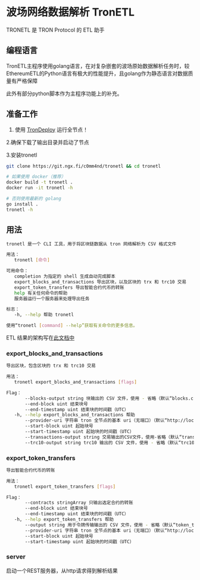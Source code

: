 # 波场网络数据解析 TronETL

TRONETL 是 TRON Protocol 的 ETL 助手

## 编程语言

TronETL主程序使用golang语言，在对复杂嵌套的波场原始数据解析任务时，较EthereumETL的Python语言有极大的性能提升，且golang作为静态语言对数据质量有严格保障

此外有部分python脚本作为主程序功能上的补充。

## 准备工作

1. 使用 [TronDeploy](https://git.ngx.fi/c0mm4nd/trondeploy) 运行全节点！

2.确保下载了输出目录并启动了节点

3.安装tronetl
```bash
git clone https://git.ngx.fi/c0mm4nd/tronetl && cd tronetl

# 如果使用 docker（推荐）
docker build -t tronetl .
docker run -it tronetl -h

# 否则使用最新的 golang
go install .
tronetl -h
```

## 用法

```bash
tronetl 是一个 CLI 工具，用于将区块链数据从 tron 网络解析为 CSV 格式文件

用法：
   tronetl [命令]

可用命令：
   completion 为指定的 shell 生成自动完成脚本
   export_blocks_and_transactions 导出区块，以及区块的 trx 和 trc10 交易
   export_token_transfers 导出智能合约代币的转账
   help 有关任何命令的帮助
   服务器运行一个服务器来处理导出任务

标志：
   -h, --help 帮助 tronetl

使用“tronetl [command] --help”获取有关命令的更多信息。
```

ETL 结果的架构写在[此文档中](./SCHEMA.md)

### export_blocks_and_transactions

```bash
导出区块，包含区块的 trx 和 trc10 交易

用法：
   tronetl export_blocks_and_transactions [flags]

Flag：
       --blocks-output string 块输出的 CSV 文件，使用 - 省略（默认“blocks.csv”）
       --end-block uint 结束块号
       --end-timestamp uint 结束块的时间戳（UTC）
   -h, --help export_blocks_and_transactions 帮助
       --provider-uri 字符串 tron 全节点的基本 uri（无端口）（默认“http://localhost”）
       --start-block uint 起始块号
       --start-timestamp uint 起始块的时间戳（UTC）
       --transactions-output string 交易输出的CSV文件，使用-省略（默认“transactions.csv”）
       --trc10-output string trc10 输出的 CSV 文件，使用 - 省略（默认“trc10.csv”）
```

### export_token_transfers

```bash
导出智能合约代币的转账

用法：
   tronetl export_token_transfers [flags]

Flag：
       --contracts stringArray 只输出选定合约的转账
       --end-block uint 结束块号
       --end-timestamp uint 结束块的时间戳（UTC）
   -h, --help export_token_transfers 帮助
       --output string 用于令牌传输输出的 CSV 文件，使用 - 省略（默认“token_transfer.csv”）
       --provider-uri 字符串 tron 全节点的基本 uri（无端口）（默认“http://localhost”）
       --start-block uint 起始块号
       --start-timestamp uint 起始块的时间戳（UTC）
```

### server

启动一个REST服务器，从http请求得到解析结果



